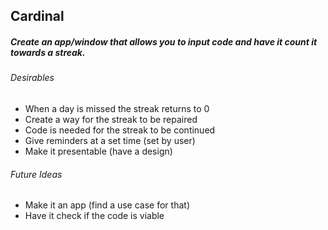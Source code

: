 ## **Cardinal**

##### Create an app/window that allows you to input code and have it count it towards a streak.



###### Desirables

* When a day is missed the streak returns to 0
* Create a way for the streak to be repaired
* Code is needed for the streak to be continued
* Give reminders at a set time (set by user)
* Make it presentable (have a design)



###### Future Ideas

* Make it an app (find a use case for that)
* Have it check if the code is viable
